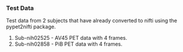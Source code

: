 ### Test Data
Test data from 2 subjects that have already converted to nifti using the pypet2nifti package. 
1. Sub-nih02525 - AV45 PET data with 4 frames.
2. Sub-nih02858 - PiB  PET data with 4 frames.